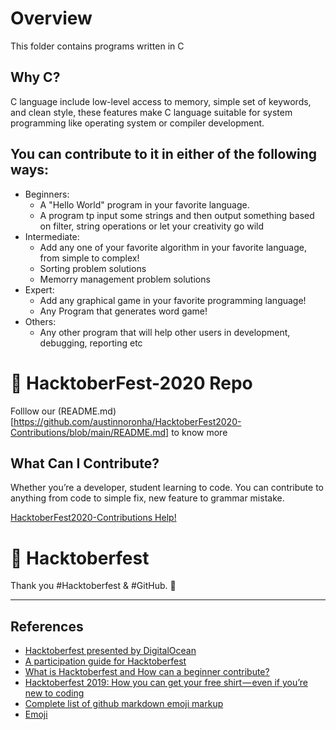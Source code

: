 # Overview

This folder contains programs written in C

## Why C?

C language include low-level access to memory, simple set of keywords, and clean style, these features make C language suitable for system programming like operating system or compiler development.


## You can contribute to it in either of the following ways:

- Beginners:
	- A "Hello World" program in your favorite language.
  	- A program tp input some strings and then output something based on filter, string operations or let your creativity go wild
- Intermediate:
	- Add any one of your favorite algorithm in your favorite language, from simple to complex!
  	- Sorting problem solutions
  	- Memorry management problem solutions
- Expert:
	- Add any graphical game in your favorite programming language!
  	- Any Program that generates word game!
- Others: 
	- Any other program that will help other users in development, debugging, reporting etc

# 🙌 HacktoberFest-2020 Repo 

Folllow our (README.md)[https://github.com/austinnoronha/HacktoberFest2020-Contributions/blob/main/README.md] to know more


## What Can I Contribute?

Whether you’re a developer, student learning to code. You can contribute to anything from code to simple fix, new feature to grammar mistake.

[HacktoberFest2020-Contributions Help!](https://github.com/austinnoronha/HacktoberFest2020-Contributions/blob/main/CONTRIBUTING.md)

# 🙌 Hacktoberfest

Thank you #Hacktoberfest  & #GitHub. 🎯


---
## References

- [Hacktoberfest presented by DigitalOcean](https://hacktoberfest.digitalocean.com/)
- [A participation guide for Hacktoberfest](https://dev.to/zenika/a-participation-guide-for-hacktoberfest-19c1)
- [What is Hacktoberfest and How can a beginner contribute?](https://medium.com/@bawantharathnayaka/what-is-hacktoberfest-and-how-can-a-beginner-contribute-39cf2081804e)
- [Hacktoberfest 2019: How you can get your free shirt — even if you’re new to coding](https://www.freecodecamp.org/news/hacktoberfest-2018-how-you-can-get-your-free-shirt-even-if-youre-new-to-coding-96080dd0b01b/)
- [Complete list of github markdown emoji markup](https://gist.github.com/rxaviers/7360908)
- [Emoji](https://github.com/StylishThemes/GitHub-Dark/wiki/Emoji)
